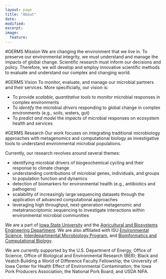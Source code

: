 ```yaml
---
layout: page
title: "About"
date:
modified:
excerpt:
image:
  feature:
---
```

#GERMS Mission
We are changing the environment that we live in.  To preserve our environmental integrity, we must understand and manage the impacts of global change.  Scientific research must inform our decisions and policy.  Therefore, we will develop and employ innovative scientific methods to evaluate and understand our complex and changing world.

#GERMS Vision
To monitor, evaluate, and manage our microbial partners and their services.  More specificially, our vision is:

* To provide *scalable, quantitative tools* to *monitor* microbial responses in complex environments  
* To *identify* the microbial *drivers* responding to global change in complex environments (e.g., soils, waters, gut)
* To *predict and model* the *impacts* of microbial responses on ecosystem health and services

#GERMS Research
Our work focuses on integrating traditional microbiology approaches with metagenomics and computational biology as investigative tools to understand environmental microbial populations.

Currently, our research revolves around several themes:

* identifying microbial drivers of biogeochemical cycling and their response to climate change 
* understanding contributions of microbial genes, individuals, and groups to population function and dynamics
* detection of biomarkers for environmental health (e.g., antibiotics and pathogens)
* scalability of increasingly large sequencing datasets through the application of advanced computational approaches
* leveraging high throughput, next-generation metagenomic and metatranscriptomic sequencing to investigate interactions within environmental microbial communities

We are a part of [Iowa State University](http://www.iastate.edu) and the [Agricultural and Biosystems Engineering Department](http://www.abe.iastate.edu).  We are also affiliated with ISU [Environmental Science](http://www.enscigrad.iastate.edu), [Interdepartmental Microbiology Program](http://www.micrograd.iastate.edu/), and [Bioinformatics and Computational Biology](http://www.bcb.iastate.edu).

We are currently supported by the U.S. Department of Energy, Office of Science, Office of Biological and Environmental Research (BER); Black and Veatch Building a World of Difference Faculty Fellowship; the University of Iowa Center for Health Effect of Environmental Contamination; the Iowa Pork Producers Association; the National Pork Board; and USDA NIFA.
